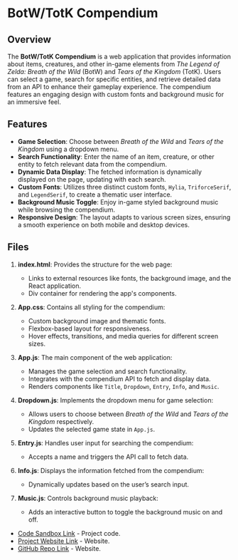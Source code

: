 # BotW/TotK Compendium

## Overview

The **BotW/TotK Compendium** is a web application that provides information about items, creatures, and other in-game elements from *The Legend of Zelda: Breath of the Wild* (BotW) and *Tears of the Kingdom* (TotK). Users can select a game, search for specific entities, and retrieve detailed data from an API to enhance their gameplay experience. The compendium features an engaging design with custom fonts and background music for an immersive feel.

## Features

- **Game Selection**: Choose between *Breath of the Wild* and *Tears of the Kingdom* using a dropdown menu.
- **Search Functionality**: Enter the name of an item, creature, or other entity to fetch relevant data from the compendium.
- **Dynamic Data Display**: The fetched information is dynamically displayed on the page, updating with each search.
- **Custom Fonts**: Utilizes three distinct custom fonts, `Hylia`, `TriforceSerif`, and `LegendSerif`, to create a thematic user interface.
- **Background Music Toggle**: Enjoy in-game styled background music while browsing the compendium.
- **Responsive Design**: The layout adapts to various screen sizes, ensuring a smooth experience on both mobile and desktop devices.

## Files

1. **index.html**: Provides the structure for the web page:
   - Links to external resources like fonts, the background image, and the React application.
   - Div container for rendering the app's components.

2. **App.css**: Contains all styling for the compendium:
   - Custom background image and thematic fonts.
   - Flexbox-based layout for responsiveness.
   - Hover effects, transitions, and media queries for different screen sizes.

3. **App.js**: The main component of the web application:
   - Manages the game selection and search functionality.
   - Integrates with the compendium API to fetch and display data.
   - Renders components like `Title`, `Dropdown`, `Entry`, `Info`, and `Music`.

4. **Dropdown.js**: Implements the dropdown menu for game selection:
   - Allows users to choose between *Breath of the Wild* and *Tears of the Kingdom* respectively.
   - Updates the selected game state in `App.js`.

5. **Entry.js**: Handles user input for searching the compendium:
   - Accepts a name and triggers the API call to fetch data.

6. **Info.js**: Displays the information fetched from the compendium:
   - Dynamically updates based on the user’s search input.

7. **Music.js**: Controls background music playback:
   - Adds an interactive button to toggle the background music on and off.

- [Code Sandbox Link](https://codesandbox.io/p/sandbox/api-project-r6jj7y) - Project code.
- [Project Website Link](https://r6jj7y.csb.app/) - Website.
- [GitHub Repo Link](https://github.com/DabSquadLeader/loz-botw-totk-api-compendium) - Website.
